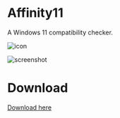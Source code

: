 # Affinity11
A Windows 11 compatibility checker.

![icon](https://i.imgur.com/uS1HhtV.png)

![screenshot](https://i.imgur.com/ahYUE73.png)

# Download

[Download here](https://github.com/mag-nif-i-cent/Affinity11/raw/master/Affinity11.exe)
